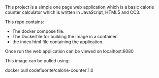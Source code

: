 This project is a simple one page web application which is a basic calorie counter calculator which is written in JavaScript, HTML5 and CC3. 

This repo contains: 

* The docker compose file.
* The Dockerfile for building the image in a container.
* the index.html file containing the application.

Once run the web application can be viewed on localhost:8080

This image can be pulled using: 

docker pull codefluorite/calorie-counter:1.0
